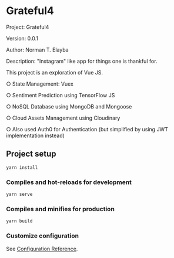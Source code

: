 # Grateful4

Project: Grateful4

Version: 0.0.1

Author: Norman T. Elayba

Description: "Instagram" like app for things one is thankful for.

This project is an exploration of Vue JS.

○ State Management: Vuex

○ Sentiment Prediction using TensorFlow JS

○ NoSQL Database using MongoDB and Mongoose

○ Cloud Assets Management using Cloudinary

○ Also used Auth0 for Authentication (but simplified by using JWT implementation instead)

## Project setup

```
yarn install
```

### Compiles and hot-reloads for development

```
yarn serve
```

### Compiles and minifies for production

```
yarn build
```

### Customize configuration

See [Configuration Reference](https://cli.vuejs.org/config/).
